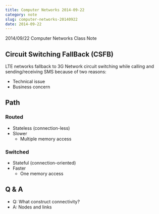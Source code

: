 ```yaml
---
title: Computer Networks 2014-09-22
category: note
slug: computer-networks-20140922
date: 2014-09-22
---
```

2014/09/22 Computer Networks Class Note

## Circuit Switching FallBack (CSFB)

LTE networks fallback to 3G Network circuit switching while calling and
sending/receiving SMS because of two reasons:

-  Technical issue
-  Business concern

## Path

### Routed

-  Stateless (connection-less)
-  Slower
   -  Multiple memory access

### Switched

-  Stateful (connection-oriented)
-  Faster
   -  One memory access

## Q & A

-  Q: What construct connectivity?
-  A: Nodes and links
